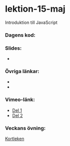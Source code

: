 # lektion-15-maj
Introduktion till JavaScript

### Dagens kod:
[]()

### Slides:
* []()

### Övriga länkar:
* []()
* []()

### Vimeo-länk:
* [Del 1](https://vimeo.com/828349208?share=copy)
* [Del 2](https://vimeo.com/828349799?share=copy)
### Veckans övning:
[Kortleken](https://github.com/BFU-2023/Kortleken)
